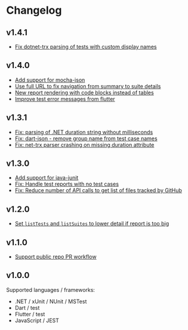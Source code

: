 # Changelog

## v1.4.1
- [Fix dotnet-trx parsing of tests with custom display names](https://github.com/dorny/test-reporter/pull/105)

## v1.4.0
- [Add support for mocha-json](https://github.com/dorny/test-reporter/pull/90)
- [Use full URL to fix navigation from summary to suite details](https://github.com/dorny/test-reporter/pull/89)
- [New report rendering with code blocks instead of tables](https://github.com/dorny/test-reporter/pull/88)
- [Improve test error messages from flutter](https://github.com/dorny/test-reporter/pull/87)

## v1.3.1
- [Fix: parsing of .NET duration string without milliseconds](https://github.com/dorny/test-reporter/pull/84)
- [Fix: dart-json - remove group name from test case names](https://github.com/dorny/test-reporter/pull/85)
- [Fix: net-trx parser crashing on missing duration attribute](https://github.com/dorny/test-reporter/pull/86)

## v1.3.0
- [Add support for java-junit](https://github.com/dorny/test-reporter/pull/80)
- [Fix: Handle test reports with no test cases](https://github.com/dorny/test-reporter/pull/70)
- [Fix: Reduce number of API calls to get list of files tracked by GitHub](https://github.com/dorny/test-reporter/pull/69)

## v1.2.0
- [Set `listTests` and `listSuites` to lower detail if report is too big](https://github.com/dorny/test-reporter/pull/60)

## v1.1.0
- [Support public repo PR workflow](https://github.com/dorny/test-reporter/pull/56)

## v1.0.0
Supported languages / frameworks:
- .NET / xUnit / NUnit / MSTest
- Dart / test
- Flutter / test
- JavaScript / JEST
